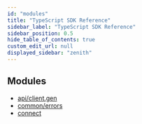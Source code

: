 ```yaml
---
id: "modules"
title: "TypeScript SDK Reference"
sidebar_label: "TypeScript SDK Reference"
sidebar_position: 0.5
hide_table_of_contents: true
custom_edit_url: null
displayed_sidebar: "zenith"
---
```


## Modules

- [api/client.gen](modules/api_client_gen.md)
- [common/errors](modules/common_errors.md)
- [connect](modules/connect.md)

